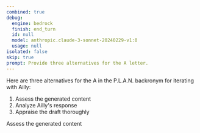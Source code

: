 ```yaml
---
combined: true
debug:
  engine: bedrock
  finish: end_turn
  id: null
  model: anthropic.claude-3-sonnet-20240229-v1:0
  usage: null
isolated: false
skip: true
prompt: Provide three alternatives for the A letter.
---
```


Here are three alternatives for the A in the P.L.A.N. backronym for iterating with Ailly:

1. Assess the generated content
2. Analyze Ailly's response
3. Appraise the draft thoroughly

Assess the generated content
